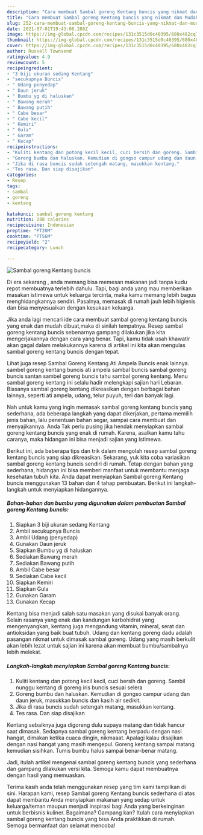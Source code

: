 ```yaml
---
description: "Cara membuat Sambal goreng Kentang buncis yang nikmat dan Mudah Dibuat"
title: "Cara membuat Sambal goreng Kentang buncis yang nikmat dan Mudah Dibuat"
slug: 252-cara-membuat-sambal-goreng-kentang-buncis-yang-nikmat-dan-mudah-dibuat
date: 2021-07-01T19:43:08.286Z
image: https://img-global.cpcdn.com/recipes/131c3515d0c40395/680x482cq70/sambal-goreng-kentang-buncis-foto-resep-utama.jpg
thumbnail: https://img-global.cpcdn.com/recipes/131c3515d0c40395/680x482cq70/sambal-goreng-kentang-buncis-foto-resep-utama.jpg
cover: https://img-global.cpcdn.com/recipes/131c3515d0c40395/680x482cq70/sambal-goreng-kentang-buncis-foto-resep-utama.jpg
author: Russell Townsend
ratingvalue: 4.9
reviewcount: 5
recipeingredient:
- "3 biji ukuran sedang Kentang"
- "secukupnya Buncis"
- " Udang penyedap"
- " Daun jeruk"
- " Bumbu yg di haluskan"
- " Bawang merah"
- " Bawang putih"
- " Cabe besar"
- " Cabe kecil"
- " Kemiri"
- " Gula"
- " Garam"
- " Kecap"
recipeinstructions:
- "Kuliti kentang dan potong kecil kecil, cuci bersih dan goreng. Sambil nunggu kentang di goreng iris buncis sesuai selera"
- "Goreng bumbu dan haluskan. Kemudian di gongso campur udang dan daun jeruk, masukkan buncis dan kasih air sedikit."
- "Jika di rasa buncis sudah setengah matang, masukkan kentang."
- "Tes rasa. Dan siap disajikan"
categories:
- Resep
tags:
- sambal
- goreng
- kentang

katakunci: sambal goreng kentang 
nutrition: 288 calories
recipecuisine: Indonesian
preptime: "PT28M"
cooktime: "PT56M"
recipeyield: "2"
recipecategory: Lunch

---
```



![Sambal goreng Kentang buncis](https://img-global.cpcdn.com/recipes/131c3515d0c40395/680x482cq70/sambal-goreng-kentang-buncis-foto-resep-utama.jpg)

Di era  sekarang , anda memang bisa memesan makanan jadi tanpa kudu repot membuatnya terlebih dahulu. Tapi, bagi anda yang mau memberikan masakan istimewa untuk keluarga tercinta, maka kamu memang lebih bagus menghidangkannya sendiri. Pasalnya, memasak di rumah jauh lebih higienis dan bisa menyesuaikan dengan kesukaan keluarga.

Jika anda lagi mencari ide cara membuat sambal goreng kentang buncis yang enak dan mudah dibuat,maka di sinilah tempatnya. Resep sambal goreng kentang buncis  sebenarnya gampang dilakukan jika kita mengerjakannya dengan cara yang benar. Tapi, kamu tidak usah khawatir akan gagal dalam melakukannya 
karena di artikel ini kita akan mengulas sambal goreng kentang buncis dengan tepat.  

Lihat juga resep Sambal Goreng Kentang Ati Ampela Buncis enak lainnya. sambel goreng kentang buncis ati ampela sambal buncis sambal goreng buncis santan sambel goreng buncis tahu sambal goreng kentang. Menu sambal goreng kentang ini selalu hadir melengkapi sajian hari Lebaran. Biasanya sambal goreng kentang dikreasikan dengan berbagai bahan lainnya, seperti ati ampela, udang, telur puyuh, teri dan banyak lagi.

Nah untuk kamu yang ingin memasak sambal goreng kentang buncis yang sederhana, ada beberapa langkah yang dapat dikerjakan, pertama memilih jenis bahan, lalu penentuan bahan segar, sampai cara membuat dan menyajikannya. Anda Tak perlu pusing jika hendak menyiapkan sambal goreng kentang buncis yang enak di rumah. Karena, asalkan kamu  tahu caranya, maka hidangan ini bisa menjadi sajian yang istimewa.

Berikut ini, ada beberapa tips dan trik dalam mengolah resep sambal goreng kentang buncis yang siap dikreasikan. Sekarang, yuk kita coba variasikan sambal goreng kentang buncis sendiri di rumah. Tetap dengan bahan yang sederhana, hidangan ini bisa memberi manfaat untuk membantu menjaga kesehatan tubuh kita. Anda dapat menyiapkan Sambal goreng Kentang buncis menggunakan 13 bahan dan 4 tahap pembuatan. Berikut ini langkah-langkah untuk menyiapkan hidangannya.

<!--inarticleads1-->

##### Bahan-bahan dan bumbu yang digunakan dalam pembuatan Sambal goreng Kentang buncis:

1. Siapkan 3 biji ukuran sedang Kentang
1. Ambil secukupnya Buncis
1. Ambil  Udang (penyedap)
1. Gunakan  Daun jeruk
1. Siapkan  Bumbu yg di haluskan
1. Sediakan  Bawang merah
1. Sediakan  Bawang putih
1. Ambil  Cabe besar
1. Sediakan  Cabe kecil
1. Siapkan  Kemiri
1. Siapkan  Gula
1. Gunakan  Garam
1. Gunakan  Kecap


Kentang bisa menjadi salah satu masakan yang disukai banyak orang. Selain rasanya yang enak dan kandungan karbohidrat yang mengenyangkan, kentang juga mengandung vitamin, mineral, serat dan antioksidan yang baik buat tubuh. Udang dan kentang goreng dadu adalah pasangan nikmat untuk dimasak sambal goreng. Udang yang masih berkulit akan lebih lezat untuk sajian ini karena akan membuat bumbu/sambalnya lebih melekat. 

<!--inarticleads2-->

##### Langkah-langkah menyiapkan Sambal goreng Kentang buncis:

1. Kuliti kentang dan potong kecil kecil, cuci bersih dan goreng. Sambil nunggu kentang di goreng iris buncis sesuai selera
1. Goreng bumbu dan haluskan. Kemudian di gongso campur udang dan daun jeruk, masukkan buncis dan kasih air sedikit.
1. Jika di rasa buncis sudah setengah matang, masukkan kentang.
1. Tes rasa. Dan siap disajikan


Kentang sebaiknya juga digoreng dulu supaya matang dan tidak hancur saat dimasak. Sedapnya sambal goreng kentang berpadu dengan nasi hangat, dimakan ketika cuaca dingin, nikmaaat. Apalagi kalau disajikan dengan nasi hangat yang masih mengepul. Goreng kentang sampai matang kemudian sisihkan. Tumis bumbu halus sampai benar-benar matang. 

Jadi, itulah artikel mengenai  sambal goreng kentang buncis  yang sederhana dan gampang dilakukan versi kita. Semoga kamu dapat membuatnya dengan hasil yang memuaskan. 

Terima kasih anda telah menggunakan resep yang tim kami tampilkan di sini. Harapan kami, resep  Sambal goreng Kentang buncis sederhana di atas dapat membantu Anda menyiapkan makanan yang sedap untuk keluarga/teman maupun menjadi inspirasi bagi Anda yang berkeinginan untuk berbisnis kuliner. Bagaimana? Gampang kan? Itulah cara menyiapkan sambal goreng kentang buncis yang bisa Anda praktikkan di rumah. Semoga bermanfaat dan selamat mencoba!

